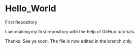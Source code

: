 # Hello_World
First Repository

I am making my first repository with the help of GitHub tutorials.

Thanks. See ya soon.
The file is now edited in the branch only.
